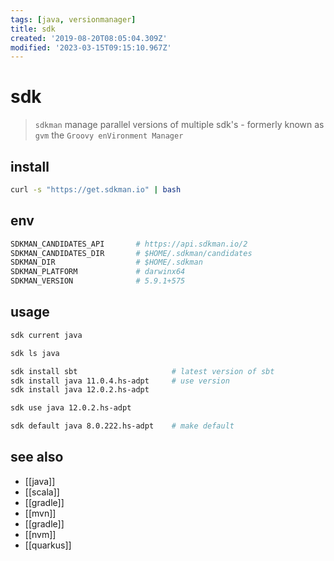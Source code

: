 ```yaml
---
tags: [java, versionmanager]
title: sdk
created: '2019-08-20T08:05:04.309Z'
modified: '2023-03-15T09:15:10.967Z'
---
```


# sdk

> `sdkman` manage parallel versions of multiple sdk's - formerly known as `gvm` the `Groovy enVironment Manager`

## install

```sh
curl -s "https://get.sdkman.io" | bash
```

## env

```sh
SDKMAN_CANDIDATES_API       # https://api.sdkman.io/2
SDKMAN_CANDIDATES_DIR       # $HOME/.sdkman/candidates
SDKMAN_DIR                  # $HOME/.sdkman
SDKMAN_PLATFORM             # darwinx64
SDKMAN_VERSION              # 5.9.1+575
```

## usage

```sh
sdk current java

sdk ls java

sdk install sbt                     # latest version of sbt
sdk install java 11.0.4.hs-adpt     # use version
sdk install java 12.0.2.hs-adpt

sdk use java 12.0.2.hs-adpt

sdk default java 8.0.222.hs-adpt    # make default
```

## see also

- [[java]]
- [[scala]]
- [[gradle]]
- [[mvn]]
- [[gradle]]
- [[nvm]]
- [[quarkus]]
